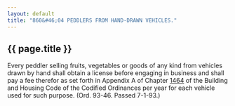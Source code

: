 ```yaml
---
layout: default 
title: "860&#46;04 PEDDLERS FROM HAND-DRAWN VEHICLES."
---
```


{{ page.title }}
----------------

Every peddler selling fruits, vegetables or goods of any kind from
vehicles drawn by hand shall obtain a license before engaging in
business and shall pay a fee therefor as set forth in Appendix A of
Chapter [1464](58d37b9c.html) of the Building and Housing Code of the
Codified Ordinances per year for each vehicle used for such purpose.
(Ord. 93-46. Passed 7-1-93.)
